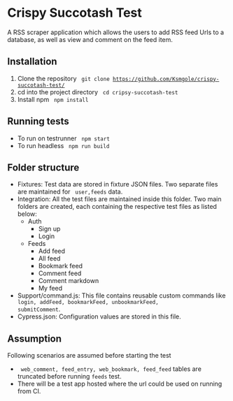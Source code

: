 # Crispy Succotash Test

A RSS scraper application which allows the users to add RSS feed Urls to a database, as well as  view and comment on the feed item.


## Installation
1. Clone the repository <code> git clone https://github.com/Ksmgole/crispy-succotash-test/ </code>
2. cd into the project directory <code> cd cripsy-succotash-test </code>
3. Install npm <code> npm install </code>

## Running tests
- To run on testrunner <code> npm start </code>
- To run headless <code> npm run build </code>

## Folder structure
- Fixtures: Test data are stored in fixture JSON files. Two separate files are maintained for <code> user,feeds</code> data.
- Integration: All the test files are maintained inside this folder. Two main folders are created, each containing the respective test files as listed below:
   * Auth
     * Sign up
     * Login
   * Feeds
     * Add feed
     * All feed
     * Bookmark feed
     * Comment feed
     * Comment markdown
     * My feed
-  Support/command.js: This file contains reusable custom commands like <code> login, addFeed, bookmarkFeed, unbookmarkFeed, submitComment</code>.
-  Cypress.json: Configuration values are stored in this file.

## Assumption 
Following scenarios are assumed before starting the test
- <code> web_comment, feed_entry, web_bookmark, feed_feed</code> tables are truncated before running <code>feeds</code> test.
- There will be a test app hosted where the url could be used on running from CI.
